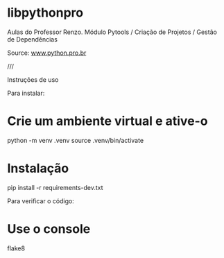 # libpythonpro
Aulas do Professor Renzo. Módulo Pytools / Criação de Projetos / Gestão de Dependências

Source: www.python.pro.br

///

Instruções de uso

Para instalar:

# Crie um ambiente virtual e ative-o
python -m venv .venv
source .venv/bin/activate

# Instalação
pip install -r requirements-dev.txt

Para verificar o código:

# Use o console
flake8





